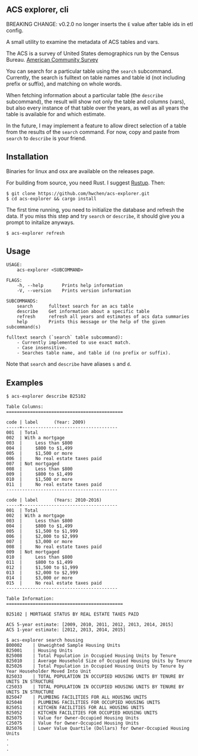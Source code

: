 ## ACS explorer, cli

BREAKING CHANGE: v0.2.0 no longer inserts the `E` value after table ids in etl config.

A small utility to examine the metadata of ACS tables and vars.

The ACS is a survey of United States demographics run by the Census Bureau. [American Community Survey](https://www.census.gov/programs-surveys/acs/)

You can search for a particular table using the `search` subcommand. Currently, the search is fulltext on table names and table id (not including prefix or suffix), and matching on whole words.

When fetching information about a particular table (the `describe` subcommand), the result will show not only the table and columns (vars), but also every instance of that table over the years, as well as all years the table is available for and which estimate.

In the future, I may implement a feature to allow direct selection of a table from the results of the `search` command. For now, copy and paste from `search` to `describe` is your friend.

## Installation

Binaries for linux and osx are available on the releases page.

For building from source, you need Rust. I suggest [Rustup](https://rustup.rs). Then:

```
$ git clone https://github.com/hwchen/acs-explorer.git
$ cd acs-explorer && cargo install
```

The first time running, you need to initialize the database and refresh the data. If you miss this step and try `search` or `describe`, it should give you a prompt to initalize anyways.

```
$ acs-explorer refresh
```

## Usage
```
USAGE:
    acs-explorer <SUBCOMMAND>

FLAGS:
    -h, --help       Prints help information
    -V, --version    Prints version information

SUBCOMMANDS:
    search      fulltext search for an acs table
    describe    Get information about a specific table
    refresh     refresh all years and estimates of acs data summaries
    help        Prints this message or the help of the given subcommand(s)

fulltext search (`search` table subcommand):
    - Currently implemented to use exact match.
    - Case insensitive.
    - Searches table name, and table id (no prefix or suffix). 
```

Note that `search` and `describe` have aliases `s` and `d`.

## Examples

```
$ acs-explorer describe B25102

Table Columns:
============================================

code | label      (Year: 2009)
-----+------------------------------------
001  | Total
002  | With a mortgage
003  |     Less than $800
004  |     $800 to $1,499
005  |     $1,500 or more
006  |     No real estate taxes paid
007  | Not mortgaged
008  |     Less than $800
009  |     $800 to $1,499
010  |     $1,500 or more
011  |     No real estate taxes paid
------------------------------------------

code | label      (Years: 2010-2016)
-----+------------------------------------
001  | Total
002  | With a mortgage
003  |     Less than $800
004  |     $800 to $1,499
005  |     $1,500 to $1,999
006  |     $2,000 to $2,999
007  |     $3,000 or more
008  |     No real estate taxes paid
009  | Not mortgaged
010  |     Less than $800
011  |     $800 to $1,499
012  |     $1,500 to $1,999
013  |     $2,000 to $2,999
014  |     $3,000 or more
015  |     No real estate taxes paid
------------------------------------------

Table Information:
============================================

B25102 | MORTGAGE STATUS BY REAL ESTATE TAXES PAID

ACS 5-year estimate: [2009, 2010, 2011, 2012, 2013, 2014, 2015]
ACS 1-year estimate: [2012, 2013, 2014, 2015]
```

```
$ acs-explorer search housing
B00002    | Unweighted Sample Housing Units
B25001    | Housing Units
B25008    | Total Population in Occupied Housing Units by Tenure
B25010    | Average Household Size of Occupied Housing Units by Tenure
B25026    | Total Population in Occupied Housing Units by Tenure by Year Householder Moved Into Unit
B25033    | TOTAL POPULATION IN OCCUPIED HOUSING UNITS BY TENURE BY UNITS IN STRUCTURE
C25033    | TOTAL POPULATION IN OCCUPIED HOUSING UNITS BY TENURE BY UNITS IN STRUCTURE
B25047    | PLUMBING FACILITIES FOR ALL HOUSING UNITS
B25048    | PLUMBING FACILITIES FOR OCCUPIED HOUSING UNITS
B25051    | KITCHEN FACILITIES FOR ALL HOUSING UNITS
B25052    | KITCHEN FACILITIES FOR OCCUPIED HOUSING UNITS
B25075    | Value for Owner-Occupied Housing Units
C25075    | Value for Owner-Occupied Housing Units
B25076    | Lower Value Quartile (Dollars) for Owner-Occupied Housing Units
.
.
.

```
